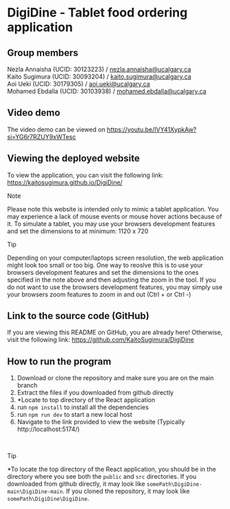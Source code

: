 # DigiDine - Tablet food ordering application
## Group members
Nezla Annaisha (UCID: 30123223) / nezla.annaisha@ucalgary.ca
<br/> Kaito Sugimura (UCID: 30093204) / kaito.sugimura@ucalgary.ca 
<br/> Aoi Ueki (UCID: 30179305) / aoi.ueki@ucalgary.ca
<br/> Mohamed Ebdalla (UCID: 30103938) / mohamed.ebdalla@ucalgary.ca

## Video demo
The video demo can be viewed on https://youtu.be/IVY41XypkAw?si=YG6r7RZUY9xWTesc

## Viewing the deployed website
To view the application, you can visit the following link: https://kaitosugimura.github.io/DigiDine/
> [!NOTE]  
> Please note this website is intended only to mimic a tablet application.
> You may experience a lack of mouse events or mouse hover actions because of it.
> To simulate a tablet, you may use your browsers development features and set the dimensions to at minimum: 1120 x 720

> [!TIP]
> Depending on your computer/laptops screen resolution, the web application might look too small or too big.
> One way to reoslve this is to use your browsers development features and set the dimensions to the ones specified in the note above and then adjusting the zoom in the tool.
> If you do not want to use the browsers development features, you may simply use your browsers zoom features to zoom in and out (Ctrl + or Ctrl -)

## Link to the source code (GitHub)
If you are viewing this README on GitHub, you are already here!
Otherwise, visit the following link: https://github.com/KaitoSugimura/DigiDine

## How to run the program
1. Download or clone the repository and make sure you are on the main branch
2. Extract the files if you downloaded from github directly
3. *Locate to top directory of the React application
5. run `npm install` to install all the dependencies 
6. run `npm run dev` to start a new local host
7. Navigate to the link provided to view the website (Typically http://localhost:5174/)
<br/>

> [!TIP]
> *To locate the top directory of the React application, you should be in the directory where you see both the `public` and `src` directories.
> If you downloaded from github directly, it may look like `somePath\DigiDine-main\DigiDine-main`.
> If you cloned the repository, it may look like `somePath\DigiDine\DigiDine`.
